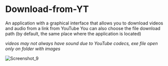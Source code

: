 # Download-from-YT
An application with a graphical interface that allows you to download videos and audio from a link from YouTube
You can also choose the file download path (by default, the same place where the application is located)

*videos may not always have sound due to YouTube codecs, exe file open only on folder with images* 

![Screenshot_9](https://github.com/DmitryZSer/Download-from-YT/assets/128312523/9cbf52d8-88fe-46d8-b606-4edc1d9ec5af)
